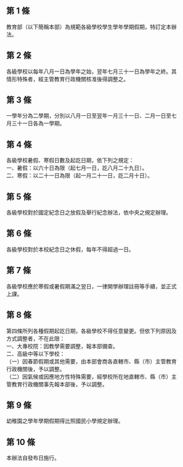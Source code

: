 第 1 條
-------
教育部（以下簡稱本部）為規範各級學校學生學年學期假期，特訂定本辦  
法。

第 2 條
-------
各級學校以每年八月一日為學年之始，翌年七月三十一日為學年之終。其  
情形特殊者，經主管教育行政機關核准後得調整之。

第 3 條
-------
一學年分為二學期，分別以八月一日至翌年一月三十一日、二月一日至七  
月三十一日各為一學期。

第 4 條
-------
各級學校暑假、寒假日數及起訖日期，依下列之規定：  
一、暑假：以六十日為限（起七月一日，訖八月二十九日）。  
二、寒假：以二十一日為限（起一月二十一日，訖二月十日）。

第 5 條
-------
各級學校對於國定紀念日之放假及舉行紀念辦法，依中央之規定辦理。

第 6 條
-------
各級學校對於本校紀念日之休假，每年不得超過一日。

第 7 條
-------
各級學校應於寒假或暑假期滿之翌日，一律開學辦理註冊等手續，並正式  
上課。

第 8 條
-------
第四條所列各種假期起訖日期，各級學校不得任意變更。但依下列原因及  
方式調整者，不在此限：  
一、大專校院：因教學需要調整，報本部備查。  
二、高級中等以下學校：  
（一）因春節假期或其他需要，由本部會商各直轄市、縣（市）主管教育  
      行政機關後，予以調整。  
（二）因氣候或因應地方性特殊需要，經學校所在地直轄市、縣（市）主  
      管教育行政機關事先報本部後，予以調整。

第 9 條
-------
幼稚園之學年學期假期得比照國民小學規定辦理。

第 10 條
--------
本辦法自發布日施行。


